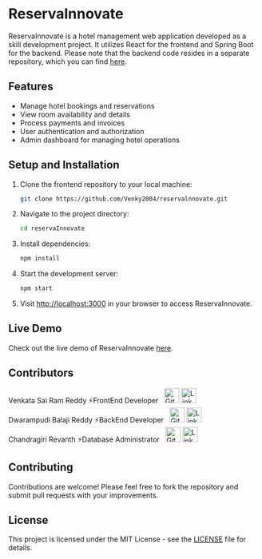 # ReservaInnovate

ReservaInnovate is a hotel management web application developed as a skill development project. It utilizes React for the frontend and Spring Boot for the backend. Please note that the backend code resides in a separate repository, which you can find [here](https://github.com/baludbr/ReservaInnovate).

## Features

- Manage hotel bookings and reservations
- View room availability and details
- Process payments and invoices
- User authentication and authorization
- Admin dashboard for managing hotel operations

## Setup and Installation

1. Clone the frontend repository to your local machine:

    ```bash
    git clone https://github.com/Venky2004/reservalnnovate.git
    ```

2. Navigate to the project directory:

    ```bash
    cd reservaInnovate
    ```

3. Install dependencies:

    ```bash
    npm install
    ```

4. Start the development server:

    ```bash
    npm start
    ```

5. Visit [http://localhost:3000](http://localhost:3000) in your browser to access ReservaInnovate.

## Live Demo

Check out the live demo of ReservaInnovate [here](https://hms-bvr.netlify.app/).

## Contributors

<span>
  <span>Venkata Sai Ram Reddy ⚡FrontEnd Developer</span> &nbsp;
  <a href="https://github.com/Venky2004"><img src="https://i.ibb.co/RChz8L2/github.png" alt="Github" style="width: 30px;"></a>
  <a href="https://www.linkedin.com/in/venkata-sai-ram-reddy/"><img src="https://i.ibb.co/g7fCxtR/linkedin.png" alt="LinkedIn" style="width: 30px;"></a>
</span>
<br>
<span>
  <span>Dwarampudi Balaji Reddy ⚡BackEnd Developer</span> &nbsp;
  <a href="https://github.com/baludbr"><img src="https://i.ibb.co/RChz8L2/github.png" alt="Github" style="width: 30px;"></a>
  <a href="https://www.linkedin.com/in/dwarampudi-balaji-reddy/"><img src="https://i.ibb.co/g7fCxtR/linkedin.png" alt="LinkedIn" style="width: 30px;"></a>
</span>
<br>
<span>
  <span>Chandragiri Revanth ⚡Database Administrator</span> &nbsp;
  <a href="https://github.com/2100031890/"><img src="https://i.ibb.co/RChz8L2/github.png" alt="Github" style="width: 30px;"></a>
  <a href="https://www.linkedin.com/in/revanth-chandragiri/"><img src="https://i.ibb.co/g7fCxtR/linkedin.png" alt="LinkedIn" style="width: 30px;"></a>
</span>
<br>

## Contributing

Contributions are welcome! Please feel free to fork the repository and submit pull requests with your improvements.

## License

This project is licensed under the MIT License - see the [LICENSE](LICENSE) file for details.
